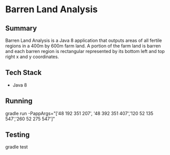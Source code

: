 # Barren Land Analysis

## Summary

Barren Land Analysis is a Java 8 application that outputs areas of all fertile regions in a 400m by 600m farm land. A portion of the farm land is barren and each barren region is rectangular represented by its bottom left and top right x and y coordinates.

## Tech Stack

* Java 8

## Running

gradle run -PappArgs="['48 192 351 207', '48 392 351 407','120 52 135 547','260 52 275 547']"

## Testing

gradle test



